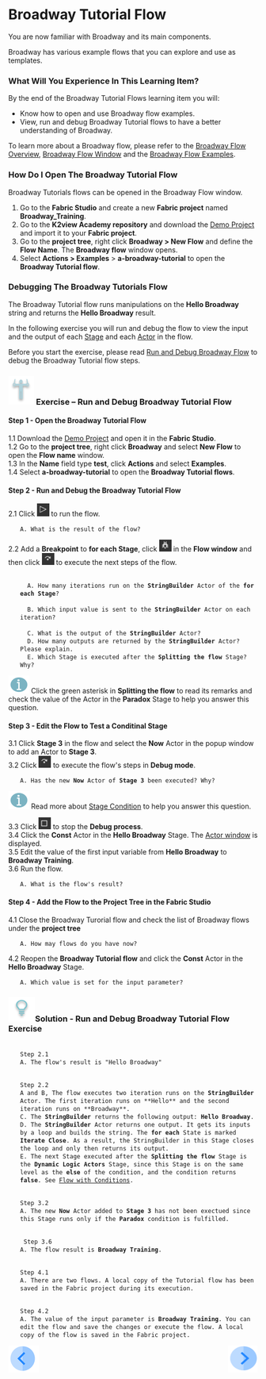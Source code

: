 # Broadway Tutorial Flow

You are now familiar with Broadway and its main components. 

Broadway has various example flows that you can explore and use as templates. 

### What Will You Experience In This Learning Item?

By the end of the Broadway Tutorial Flows learning item you will:

- Know how to open and use Broadway flow examples.
- View, run and debug Broadway Tutorial flows to have a better understanding of Broadway.

To learn more about a Broadway flow, please refer to the [Broadway Flow Overview](/articles/19_Broadway/02a_broadway_flow_overview.md), [Broadway Flow Window](/articles/19_Broadway/18_broadway_flow_window.md) and the [Broadway Flow Examples](/articles/19_Broadway/17_tutorial_and_flow_examples.md).

### How Do I Open The Broadway Tutorial Flow  

Broadway Tutorials flows can be opened in the Broadway Flow window.

1. Go to the **Fabric Studio** and create a new **Fabric project** named **Broadway_Training**. 
2. Go to the **K2view Academy repository** and download the [Demo Project](/articles/demo_project) and import it to your **Fabric project**.
3. Go to the **project tree**, right click **Broadway > New Flow** and define the **Flow Name**. The **Broadway flow** window opens.
4. Select **Actions > Examples** > **a-broadway-tutorial** to open the **Broadway Tutorial flow**.

### Debugging The Broadway Tutorials Flow

The Broadway Tutorial flow runs manipulations on the **Hello Broadway** string and returns the **Hello Broadway** result.

In the following exercise you will run and debug the flow to view the input and the output of each [Stage](/articles/19_Broadway/19_broadway_flow_stages.md) and each [Actor](/articles/99_Broadway/03_broadway_actor.md) in the flow.


Before you start the exercise, please read [Run and Debug Broadway Flow](/articles/99_Broadway/25_broadway_flow_window_run_and_debug_flow.md) to debug the Broadway Tutorial flow steps.

###  ![](/academy/images/Exercise.png) **Exercise – Run and Debug Broadway Tutorial Flow**

#### Step 1 - Open the Broadway Tutorial Flow

1.1 Download the [Demo Project](/articles/demo_project) and open it in the **Fabric Studio**. \
1.2 Go to the **project tree**, right click **Broadway** and select **New Flow** to open the **Flow name** window. \
1.3 In the **Name** field type **test**, click **Actions** and select **Examples**. \
1.4 Select **a-broadway-tutorial** to open the **Broadway Tutorial flows**.

#### Step 2 - Run and Debug the Broadway Tutorial Flow
2.1 Click ![Run Flow](/academy/Training_Level_1/99_Broadway/images/run_flow_icon.png) to run the flow.
  <ul>
 <pre><code>A. What is the result of the flow?</code></pre>
  </ul>

2.2 Add a **Breakpoint** to **for each Stage**, click ![Debug Play](/academy/Training_Level_1/99_Broadway/images/debug_play_icon.png) in the **Flow window** and then click ![Debug Step](/academy/Training_Level_1/99_Broadway/images/debug_step_icon.png) to execute the next steps of the flow.

<ul>
<pre><code>
  A. How many iterations run on the <strong>StringBuilder</strong> Actor of the <strong>for each Stage</strong>?<br>
  B. Which input value is sent to the <strong>StringBuilder</strong> Actor on each iteration?<br>
  C. What is the output of the <strong>StringBuilder</strong> Actor?
  D. How many outputs are returned by the <strong>StringBuilder</strong> Actor? Please explain.
  E. Which Stage is executed after the <strong>Splitting the flow</strong> Stage? Why?
</code></pre>
</ul>

  ![info](/academy/images/information.png) Click the green asterisk in **Splitting the flow** to read its remarks and check the value of the Actor in the **Paradox** Stage to help you answer this question.
  
  #### Step 3 - Edit the Flow to Test a Conditinal Stage

 3.1 Click **Stage 3** in the flow and select the **Now** Actor in the popup window to add an Actor to **Stage 3**. \
 3.2 Click ![Debug Step](/academy/Training_Level_1/99_Broadway/images/debug_step_icon.png) to execute the flow's steps in **Debug mode**. 

  <ul>
<pre><code>A. Has the new <strong>Now</strong> Actor of <strong>Stage 3</strong> been executed? Why?</code></pre>
</ul>

 ![info](/academy/images/information.png) Read more about [Stage Condition](/articles/19_Broadway/02_broadway_high_level_components.md#stage-conditions) to help you answer this question.

3.3 Click ![Stop Debug](/academy/Training_Level_1/99_Broadway/images/stop_debug_icon.png) to stop the **Debug process**. \
3.4 Click the **Const** Actor in the **Hello Broadway** Stage. The [Actor window](/articles/99_Broadway/03_broadway_actor.md#actor-window) is displayed. \
3.5 Edit the value of the first input variable from **Hello Broadway** to **Broadway Training**. \
3.6 Run the flow. 
<ul><pre><code>A. What is the flow's result?</code></pre></ul> 

 #### Step 4 - Add the Flow to the Project Tree in the Fabric Studio

4.1 Close the Broadway Turorial flow and check the list of Broadway flows under the <strong>project tree</strong>
<ul><pre><code>A. How may flows do you have now?</code></pre></ul>

4.2 Reopen the **Broadway Tutorial flow** and click the **Const** Actor in the <strong>Hello Broadway</strong> Stage.
<ul><pre><code>A. Which value is set for the input parameter?</code></pre></ul> 


### ![](/academy/images/Solution.png)Solution - Run and Debug Broadway Tutorial Flow Exercise 

 <ul>
 <pre><code> 
Step 2.1
A. The flow's result is "Hello Broadway"</code></pre>
 </ul>

<ul>
<pre><code>
Step 2.2
A and B, The flow executes two iteration runs on the <strong>StringBuilder</strong> Actor. The first iteration runs on **Hello** and the second iteration runs on **Broadway**.
C. The <strong>StringBuilder</strong> returns the following output: <strong>Hello Broadway</strong>.
D. The <strong>StringBuilder</strong> Actor returns one output. It gets its inputs by a loop and builds the string. The <strong>for each</strong> State is marked <strong>Iterate Close</strong>. As a result, the StringBuilder in this Stage closes the loop and only then returns its output.
E. The next Stage executed after the <strong>Splitting the flow</strong> Stage is the <strong>Dynamic Logic Actors</strong> Stage, since this Stage is on the same level as the <strong>else</strong> of the condition, and the condition returns <strong>false</strong>. See <a href="https://github.com/k2view-academy/K2View-Academy/blob/KB_DROP2_99_BROADWAY_Nataly/articles/99_Broadway/16_broadway_flow_overview.md#flow-with-condition">Flow with Conditions</a>.
</code></pre>
</ul>

 <ul>
<pre><code>
Step 3.2
A. The new <strong>Now</strong> Actor added to <strong>Stage 3</strong> has not been exectued since this Stage runs only if the <strong>Paradox</strong> condition is fulfilled.</code></pre>
</ul>

<ul>
 <pre><code>
 Step 3.6 
A. The flow result is <strong>Broadway Training</strong>.</code></pre>
</ul> 

<ul><pre><code>
Step 4.1
A. There are two flows. A local copy of the Tutorial flow has been saved in the Fabric project during its execution.</code></pre></ul>

<ul><pre><code>
Step 4.2
A. The value of the input parameter is <strong>Broadway Training</strong>. You can edit the flow and save the changes or execute the flow. A local copy of the flow is saved in the Fabric project. </code></pre></ul> 

[![Previous](/articles/images/Previous.png)](/academy/Training_Level_1/99_Broadway/03_broadway_overview.md)[<img align="right" width="60" height="54" src="/articles/images/Next.png">](/academy/Training_Level_1/99_Broadway/05_create_broadway_flow.md)
